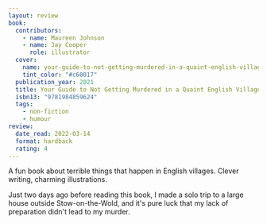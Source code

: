 ```yaml
---
layout: review
book:
  contributors:
    - name: Maureen Johnson
    - name: Jay Cooper
      role: illustrator
  cover:
    name: your-guide-to-not-getting-murdered-in-a-quaint-english-village.jpg
    tint_color: "#c60017"
  publication_year: 2021
  title: Your Guide to Not Getting Murdered in a Quaint English Village
  isbn13: "9781984859624"
  tags:
    - non-fiction
    - humour
review:
  date_read: 2022-03-14
  format: hardback
  rating: 4
---
```


A fun book about terrible things that happen in English villages.
Clever writing, charming illustrations.

Just two days ago before reading this book, I made a solo trip to a large house outside Stow-on-the-Wold, and it's pure luck that my lack of preparation didn't lead to my murder.

